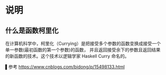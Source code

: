 # 说明

## 什么是函数柯里化
在计算机科学中，柯里化（Currying）是把接受多个参数的函数变换成接受一个单一参数(最初函数的第一个参数)的函数，
并且返回接受余下的参数且返回结果的新函数的技术。这个技术以逻辑学家 Haskell Curry 命名的。

▌参考 https://www.cnblogs.com/bidong/p/15498133.html
